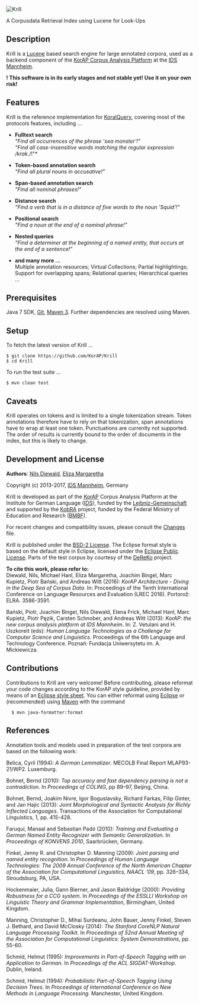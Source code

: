 ![Krill](https://raw.githubusercontent.com/KorAP/Krill/master/misc/krill.png)

A Corpusdata Retrieval Index using Lucene for Look-Ups


## Description

Krill is a [Lucene](https://lucene.apache.org/) based search
engine for large annotated corpora,
used as a backend component of the [KorAP Corpus Analysis Platform](http://korap.ids-mannheim.de/) at the [IDS Mannheim](http://ids-mannheim.de/).

**! This software is in its early stages and not stable yet! Use it on your own risk!**

## Features

Krill is the reference implementation for
[KoralQuery](https://korap.github.io/Koral), covering
most of the protocols features, including ...

- **Fulltext search**<br>
  *"Find all occurrences of the phrase 'sea monster'!"*<br>
  *"Find all case-insensitive words matching the regular expression /krak.*/!"*

- **Token-based annotation search**<br>
  *"Find all plural nouns in accusative!"*

- **Span-based annotation search**<br>
  *"Find all nominal phrases!"*

- **Distance search**<br>
  *"Find a verb that is in a distance of five words to the noun 'Squid'!"*

- **Positional search**<br>
  *"Find a noun at the end of a nominal phrase!"*

- **Nested queries**<br>
  *"Find a determiner at the beginning of a named entity, that occurs at the end of a sentence!"*

- **and many more ...**<br>
  Multiple annotation resources;
  Virtual Collections;
  Partial highlightings;
  Support for overlapping spans;
  Relational queries;
  Hierarchical queries ...

## Prerequisites

Java 7 SDK,
[Git](http://git-scm.com/),
[Maven 3](https://maven.apache.org/).
Further dependencies are resolved using Maven.


## Setup

To fetch the latest version of Krill ...

```
$ git clone https://github.com/KorAP/Krill
$ cd Krill
```

To run the test suite ...

```
$ mvn clean test
```

## Caveats

Krill operates on tokens and is limited to a single tokenization stream.
Token annotations therefore have to rely on that tokenization,
span annotations have to wrap at least one token.
Punctuations are currently not supported.
The order of results is currently bound to the order of documents in the
index, but this is likely to change.


## Development and License

**Authors**: [Nils Diewald](http://nils-diewald.de/),
	     [Eliza Margaretha](http://www1.ids-mannheim.de/direktion/personal/margaretha.html)

Copyright (c) 2013-2017, [IDS Mannheim](http://ids-mannheim.de/), Germany

Krill is developed as part of the [KorAP](http://korap.ids-mannheim.de/)
Corpus Analysis Platform at the Institute for German Language
([IDS](http://ids-mannheim.de/)),
funded by the
[Leibniz-Gemeinschaft](http://www.leibniz-gemeinschaft.de/en/about-us/leibniz-competition/projekte-2011/2011-funding-line-2/)
and supported by the [KobRA](http://www.kobra.tu-dortmund.de) project,
funded by the Federal Ministry of Education and Research
([BMBF](http://www.bmbf.de/en/)).

For recent changes and compatibility issues, please consult the
[Changes](https://raw.githubusercontent.com/KorAP/Krill/master/Changes)
file.

Krill is published under the
[BSD-2 License](https://raw.githubusercontent.com/KorAP/Krill/master/LICENSE).
The Eclipse format style is based on the default style in Eclipse,
licensed under the [Eclipse Public License](http://www.eclipse.org/legal/epl-v10.html).
Parts of the test corpus by courtesy of the
[DeReKo](http://ids-mannheim.de/kl/projekte/korpora/) project.

**To cite this work, please refer to:**<br>
Diewald, Nils, Michael Hanl, Eliza Margaretha, Joachim Bingel, Marc Kupietz, Piotr Bański, and Andreas Witt (2016):
*KorAP Architecture - Diving in the Deep Sea of Corpus Data*.
In: Proceedings of the Tenth International Conference on Language Resources and Evaluation (LREC 2016).
Portorož: ELRA. 3586-3591.

Bański, Piotr, Joachim Bingel, Nils Diewald, Elena Frick, Michael Hanl, Marc Kupietz, Piotr Pęzik, Carsten Schnober, and Andreas Witt (2013):
*KorAP: the new corpus analysis platform at IDS Mannheim*. In: Z. Vetulani and H. Uszkoreit (eds):
*Human Language Technologies as a Challenge for Computer Science and Linguistics.*
Proceedings of the 6th Language and Technology Conference. Poznań: Fundacja Uniwersytetu im. A. Mickiewicza. 

## Contributions

Contributions to Krill are very welcome!
Before contributing, please reformat your code changes according to the KorAP
style guideline, provided by means of an
[Eclipse style sheet](https://raw.githubusercontent.com/KorAP/Krill/master/Format.xml).
You can either reformat using [Eclipse](http://eclipse.org/) or (recommended) using
[Maven](https://maven.apache.org/) with the command

```
  $ mvn java-formatter:format
```


## References

Annotation tools and models used in preparation of the test corpora are based on the following work:

Belica, Cyril (1994): *A German Lemmatizer*. MECOLB Final Report MLAP93-21/WP2. Luxemburg.

Bohnet, Bernd (2010): *Top accuracy and fast dependency parsing is not a contradiction*. In *Proceedings of COLING*, pp 89–97, Beijing, China.

Bohnet, Bernd, Joakim Nivre, Igor Boguslavsky, Richard Farkas, Filip Ginter, and Jan Hajic (2013): *Joint Morphological and Syntactic Analysis for Richly Inflected Languages*. Transactions of the Association for Computational Linguistics, 1, pp. 415-428.        

Faruqui, Manaal and Sebastian Padó (2010): *Training and Evaluating a German Named Entity Recognizer with Semantic Generalization*. In *Proceedings of KONVENS 2010*, Saarbrücken, Germany.

Finkel, Jenny R. and Christopher D. Manning (2009): *Joint parsing and named entity recognition*. In *Proceedings of Human Language Technologies: The 2009 Annual Conference of the North American Chapter of the Association for Computational Linguistics, NAACL ’09*, pp. 326–334, Stroudsburg, PA, USA.

Hockenmaier, Julia, Gann Bierner, and Jason Baldridge (2000): *Providing Robustness for a CCG system*. In *Proceedings of the ESSLLI Workshop on Linguistic Theory and Grammar Implementation*, Birmingham, United Kingdom.

Manning, Christopher D., Mihai Surdeanu, John Bauer, Jenny Finkel, Steven J. Bethard, and David McClosky (2014): *The Stanford CoreNLP Natural Language Processing Toolkit*. In *Proceedings of 52nd Annual Meeting of the Association for Computational Linguistics: System Demonstrations*, pp. 55-60.

Schmid, Helmut (1995): *Improvements in Part-of-Speech Tagging with an Application to German*. In *Proceedings of the ACL SIGDAT-Workshop*. Dublin, Ireland.

Schmid, Helmut (1994): *Probabilistic Part-of-Speech Tagging Using Decision Trees*. In *Proceedings of International Conference on New Methods in Language Processing*. Manchester, United Kingdom.
